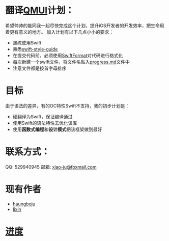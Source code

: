 # 翻译[QMUI](https://github.com/QMUI/QMUI_iOS)计划：
希望帅帅的能同我一起尽快完成这个计划，提升iOS开发者的开发效率，把生命用着更有意义的地方。
加入计划有以下几点小小的要求：
* 熟练使用Swift
* 熟悉[swift-style-guide](https://github.com/raywenderlich/swift-style-guide)
* 在提交代码前，必须使用[SwiftFormat](https://github.com/nicklockwood/SwiftFormat)对代码进行格式化
* 每次新建一个swift文件，将文件名贴入[progress.md](https://github.com/huangboju/QMUI.swift/blob/master/progress.md)文件中
* 注意文件都是按首字母排序

# 目标
由于语法的差异，有的OC特性Swift不支持，我的初步计划是：
* 硬翻译为Swift，保证编译通过
* 使用Swift的语法特性去优化该库
* 使用**函数式编程**和**设计模式**把该框架做到最好

# 联系方式：
QQ: 529940945
邮箱: xiao-ju@foxmail.com

# 现有作者
* [haungboju](https://github.com/huangboju)
* [lixin](https://github.com/lixin147741)

# [进度](https://github.com/huangboju/QMUI.swift/blob/master/progress.md)

